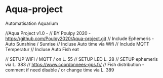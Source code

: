 # Aqua-project
Automatisation Aquarium 





//Aqua Project v1.0 - 
// BY Poulpy 2020 - https://github.com/Poulpy2020/Aqua-project.git
// Include Ephemeris - Auto Sunshine / Sunrise
// Incluse Auto time via Wifi
// Include MQTT Temperatur
// Incluse Auto Fish eat 

// SETUP WIFI / MQTT / on L. 55
// SETUP LED L. 28
// SETUP ephemeris via L. 383 // https://www.coordonnees-gps.fr/
// Fish distribution - comment if need disable / or change time via  L. 389
